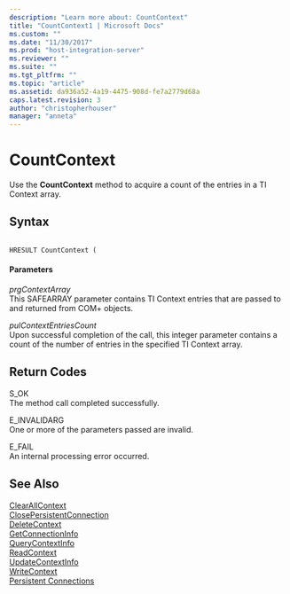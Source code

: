 ```yaml
---
description: "Learn more about: CountContext"
title: "CountContext1 | Microsoft Docs"
ms.custom: ""
ms.date: "11/30/2017"
ms.prod: "host-integration-server"
ms.reviewer: ""
ms.suite: ""
ms.tgt_pltfrm: ""
ms.topic: "article"
ms.assetid: da936a52-4a19-4475-908d-fe7a2779d68a
caps.latest.revision: 3
author: "christopherhouser"
manager: "anneta"
---
```

# CountContext
Use the **CountContext** method to acquire a count of the entries in a TI Context array.  
  
## Syntax  
  
```  
  
HRESULT CountContext (  
```  
  
#### Parameters  
 *prgContextArray*  
 This SAFEARRAY parameter contains TI Context entries that are passed to and returned from COM+ objects.  
  
 *pulContextEntriesCount*  
 Upon successful completion of the call, this integer parameter contains a count of the number of entries in the specified TI Context array.  
  
## Return Codes  
 S_OK  
 The method call completed successfully.  
  
 E_INVALIDARG  
 One or more of the parameters passed are invalid.  
  
 E_FAIL  
 An internal processing error occurred.  
  
## See Also  
 [ClearAllContext](../core/clearallcontext1.md)   
 [ClosePersistentConnection](../core/closepersistentconnection1.md)   
 [DeleteContext](../core/deletecontext2.md)   
 [GetConnectionInfo](../core/getconnectioninfo2.md)   
 [QueryContextInfo](../core/querycontextinfo1.md)   
 [ReadContext](../core/readcontext1.md)   
 [UpdateContextInfo](../core/updatecontextinfo1.md)   
 [WriteContext](../core/writecontext1.md)   
 [Persistent Connections](./persistent-connections2.md)
